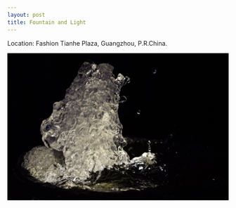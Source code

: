 ```yaml
---
layout: post
title: Fountain and Light
---
```


Location: Fashion Tianhe Plaza, Guangzhou, P.R.China.

![Fountain and Light](https://github.com/comacros/comacros.github.io/raw/master/images/DSC_0241.JPG)
